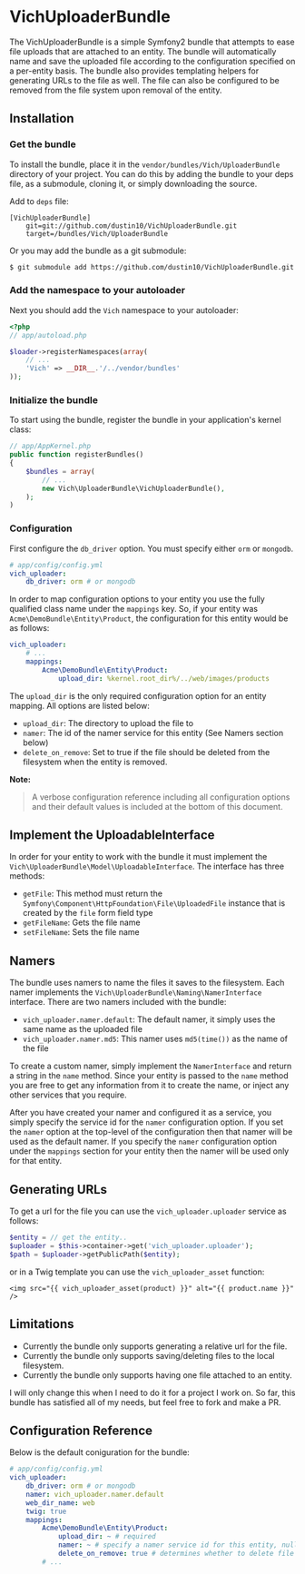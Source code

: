 VichUploaderBundle
==================

The VichUploaderBundle is a simple Symfony2 bundle that attempts to ease file 
uploads that are attached to an entity. The bundle will automatically name and 
save the uploaded file according to the configuration specified on a per-entity 
basis. The bundle also provides templating helpers for generating URLs to the 
file as well. The file can also be configured to be removed from the file system 
upon removal of the entity.

## Installation

### Get the bundle

To install the bundle, place it in the `vendor/bundles/Vich/UploaderBundle` 
directory of your project. You can do this by adding the bundle to your deps file, 
as a submodule, cloning it, or simply downloading the source.

Add to `deps` file:

```
[VichUploaderBundle]
    git=git://github.com/dustin10/VichUploaderBundle.git
    target=/bundles/Vich/UploaderBundle
```

Or you may add the bundle as a git submodule:

``` bash
$ git submodule add https://github.com/dustin10/VichUploaderBundle.git vendor/bundles/Vich/UploaderBundle
```

### Add the namespace to your autoloader

Next you should add the `Vich` namespace to your autoloader:

``` php
<?php
// app/autoload.php

$loader->registerNamespaces(array(
    // ...
    'Vich' => __DIR__.'/../vendor/bundles'
));
```

### Initialize the bundle

To start using the bundle, register the bundle in your application's kernel class:

``` php
// app/AppKernel.php
public function registerBundles()
{
    $bundles = array(
        // ...
        new Vich\UploaderBundle\VichUploaderBundle(),
    );
)
```

### Configuration

First configure the `db_driver` option. You must specify either `orm` or 
`mongodb`.

``` yaml
# app/config/config.yml
vich_uploader:
    db_driver: orm # or mongodb
```

In order to map configuration options to your entity you use the fully qualified 
class name under the `mappings` key. So, if your entity was 
`Acme\DemoBundle\Entity\Product`, the configuration for this entity would be 
as follows:

``` yaml
vich_uploader:
    # ...
    mappings:
        Acme\DemoBundle\Entity\Product:
            upload_dir: %kernel.root_dir%/../web/images/products
```

The `upload_dir` is the only required configuration option for an entity mapping. 
All options are listed below:

- `upload_dir`: The directory to upload the file to
- `namer`: The id of the namer service for this entity (See Namers section below)
- `delete_on_remove`: Set to true if the file should be deleted from the 
filesystem when the entity is removed.

**Note:**

> A verbose configuration reference including all configuration options and their 
> default values is included at the bottom of this document.

## Implement the UploadableInterface

In order for your entity to work with the bundle it must implement the 
`Vich\UploaderBundle\Model\UploadableInterface`. The interface has three methods: 

- `getFile`: This method must return the `Symfony\Component\HttpFoundation\File\UploadedFile` 
instance that is created by the `file` form field type
- `getFileName`: Gets the file name
- `setFileName`: Sets the file name

## Namers

The bundle uses namers to name the files it saves to the filesystem. Each namer 
implements the `Vich\UploaderBundle\Naming\NamerInterface` interface. There are 
two namers included with the bundle:

- `vich_uploader.namer.default`: The default namer, it simply uses the same name 
as the uploaded file
- `vich_uploader.namer.md5`: This namer uses `md5(time())` as the name of the file

To create a custom namer, simply implement the `NamerInterface` and return a string 
in the `name` method. Since your entity is passed to the `name` method you are free 
to get any information from it to create the name, or inject any other services 
that you require.

After you have created your namer and configured it as a service, you simply specify 
the service id for the `namer` configuration option. If you set the `namer` option 
at the top-level of the configuration then that namer will be used as the default 
namer. If you specify the `namer` configuration option under the `mappings` section 
for your entity then the namer will be used only for that entity.

## Generating URLs

To get a url for the file you can use the `vich_uploader.uploader` service as 
follows:

``` php
$entity = // get the entity..
$uploader = $this->container->get('vich_uploader.uploader');
$path = $uploader->getPublicPath($entity);
```
or in a Twig template you can use the `vich_uploader_asset` function:

``` twig
<img src="{{ vich_uploader_asset(product) }}" alt="{{ product.name }}" />
```
## Limitations

- Currently the bundle only supports generating a relative url for the file.
- Currently the bundle only supports saving/deleting files to the local filesystem.
- Currently the bundle only supports having one file attached to an entity.

I will only change this when I need to do it for a project I work on. So far, this 
bundle has satisfied all of my needs, but feel free to fork and make a PR.

## Configuration Reference

Below is the default coniguration for the bundle:

``` yaml
# app/config/config.yml
vich_uploader:
    db_driver: orm # or mongodb
    namer: vich_uploader.namer.default
    web_dir_name: web
    twig: true
    mappings:
        Acme\DemoBundle\Entity\Product:
            upload_dir: ~ # required
            namer: ~ # specify a namer service id for this entity, null default
            delete_on_remove: true # determines whether to delete file upon removal of entity
        # ...
```